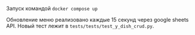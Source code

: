 Запуск командой ```docker compose up```

Обновление меню реализовано каждые 15 секунд через google sheets API. Новый тест лежит в ```tests/tests/test_y_dish_crud.py```.
